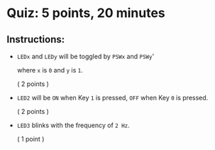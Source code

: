 # Quiz: 5 points, 20 minutes

## Instructions:
- `LEDx` and `LEDy` will be toggled by `PSWx` and `PSWy`'

  where `x` is `0` and `y` is `1`.

  ( 2 points )

- `LED2` will be `ON` when Key `1` is pressed, `OFF` when Key `0` is pressed.

  ( 2 points )

- `LED3` blinks with the frequency of `2 Hz`.

  ( 1 point )




